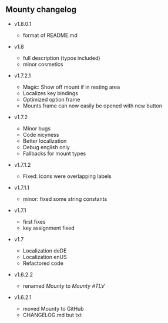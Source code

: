## Mounty changelog

- v1.8.0.1

  - format of README.md

- v1.8

  - full description (typos included)
  - minor cosmetics

- v1.7.2.1

  - Magic: Show off mount if in resting area
  - Localizes key bindings
  - Optimized option frame
  - Mounts frame can now easily be opened with new button

- v1.7.2

  - Minor bugs
  - Code nicyness
  - Better localization
  - Debug english only
  - Fallbacks for mount types

- v1.7.1.2

  - Fixed: Icons were overlapping labels

- v1.7.1.1

  - minor: fixed some string constants

- v1.7.1

  - first fixes
  - key assignment fixed

- v1.7

  - Localization deDE
  - Localization enUS
  - Refactored code

- v1.6.2.2

  - renamed _Mounty_ to _Mounty #TLV_

- v1.6.2.1

  - moved Mounty to GitHub
  - CHANGELOG.md but txt
